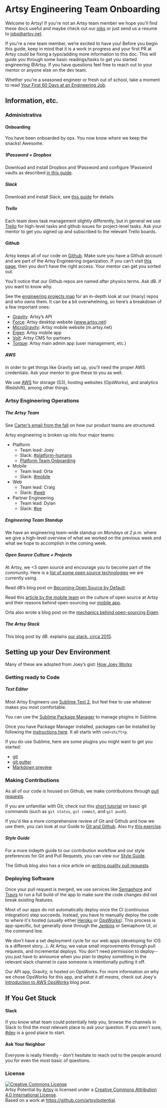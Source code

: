 # Artsy Engineering Team Onboarding

Welcome to Artsy! If you're not an Artsy team member we hope you'll find these docs useful and maybe check out our [jobs](https://www.artsy.net/jobs) or just send us a resume to [jobs@artsy.net](mailto:jobs@artsy.net).

If you're a new team member, we’re excited to have you! Before you begin this guide, keep in mind that it is a work in progress and your first PR at Artsy could be fixing a typo/adding more information to this doc. This will guide you through some basic readings/tasks to get you started engineering @Artsy. If you have questions feel free to reach out to your mentor or anyone else on the dev team.

Whether you're a seasoned engineer or fresh out of school, take a moment to read [Your First 60 Days at an Engineering Job](http://code.dblock.org/2015/04/23/your-first-60-days-at-an-engineering-job.html).

## Information, etc.

### Administrativa

#### Onboarding

You have been onboarded by ops. You now know where we keep the snacks! Awesome.

##### 1Password + Dropbox

Download and install Dropbox and 1Password and configure 1Password vaults as described [in this guide](dropbox-1password/dropbox-1password.md).

##### Slack

Download and install Slack, see [this guide](slack/slack.md) for details.

##### Trello

Each team does task management slightly differently, but in general we use [Trello](https://trello.com) for high-level tasks and github issues for project-level tasks. Ask your mentor to get you signed up and subscribed to the relevant Trello boards.

##### Github

Artsy keeps all of our code on [Github](https://github.com/artsy). Make sure you have a Github account and are part of the Artsy Engineering organization. If you can’t visit [this page](https://github.com/artsy/gravity), then you don’t have the right access. Your mentor can get you sorted out.

You’ll notice that our Github repos are named after physics terms. Ask dB. if you want to know why.

See the [engineering projects map](https://trello.com/b/VLlTIM7l/artsy-engineering-projects-map) for an in-depth look at our (many) repos and who owns them. It can be a bit overwhelming, so here’s a breakdown of a few important ones:

* [Gravity](https://github.com/artsy/gravity): Artsy’s API
* [Force](https://github.com/artsy/force): Artsy desktop website (www.artsy.net)
* [MicroGravity](https://github.com/artsy/microgravity): Artsy mobile website (m.artsy.net)
* [Eigen](https://github.com/artsy/eigen): Artsy mobile app
* [Volt](https://github.com/artsy/volt): Artsy CMS for partners
* [Torque](https://github.com/artsy/torque): Artsy main admin app (user management, etc.)

##### AWS

In order to get things like Gravity set up, you’ll need the proper AWS credentials. Ask your mentor to give these to you as well.

We use [AWS](https://artsy.signin.aws.amazon.com/console) for storage (S3), hosting websites (OpsWorks), and analytics (Redshift), among other things.

### Artsy Engineering Operations

##### The Artsy Team

See [Carter’s email from the fall](https://groups.google.com/a/artsymail.com/forum/?hl=en#!searchin/team/update$20on$20product/team/YxDV2RrK56E/I3TbkjAhj1gJ) on how our product teams are structured.

Artsy engineering is broken up into four major teams:

* Platform
    - Team lead: Joey
    - Slack: [#platform-humans](https://artsy.slack.com/messages/platform-humans)
    - [Platform Team Onboarding](platform/platform.md)
* Mobile
    - Team lead: Orta
    - Slack: [#mobile](https://artsy.slack.com/messages/mobile)
* Web
    - Team lead: Craig
    - Slack: [#web](https://artsy.slack.com/messages/web)
* Partner Engineering
    - Team lead: Dylan
    - Slack: [#pe](https://artsy.slack.com/messages/pe)

##### Engineering Team Standup

We have an engineering team-wide standup on *Mondays at 2 p.m.* where we give a high-level overview of what we worked on the previous week and what we hope to accomplish in the coming week.

##### Open Source Culture + Projects

At Artsy, we <3 open source and encourage you to become part of the community. Here is a [list of some open source technologies](http://artsy.github.io/open-source/) we are currently using.

Read dB’s blog post on [Becoming Open Source by Default](http://code.dblock.org/2015/02/09/becoming-open-source-by-default.html).

Read this [article by the mobile team](http://www.objc.io/issue-22/artsy.html) on the culture of open source at Artsy and their reasons behind open-sourcing our [mobile app](https://github.com/artsy/eigen).

Orta also wrote a blog post on the [mechanics behind open-sourcing Eigen](http://artsy.github.io/blog/2015/04/28/how-we-open-sourced-eigen/).

##### The Artsy Stack

This blog post by dB. explains [our stack, circa 2015](http://artsy.github.io/blog/2015/03/23/artsy-technology-stack-2015/).

## Setting up your Dev Environment

Many of these are adopted from Joey’s gist: [How Joey Works](https://gist.github.com/joeyAghion/02dcf1d40829731525fb)

### Getting ready to Code

##### Text Editor

Most Artsy Engineers use [Sublime Text 2](http://www.sublimetext.com/2), but feel free to use whatever makes you most comfortable.

You can use the [Sublime Package Manager](https://packagecontrol.io/installation) to manage plugins in Sublime.

Once you have Package Manager installed, packages can be installed by following the [instructions here](https://packagecontrol.io/docs/usage). It all starts with `cmd+shift+p`.

If you do use Sublime, here are some plugins you might want to get you started:

* [git](https://packagecontrol.io/packages/Git)
* [git gutter](https://github.com/jisaacks/GitGutter)
* [Markdown preview](https://github.com/revolunet/sublimetext-markdown-preview)

### Making Contributions

As all of our code is housed on Github, we make contributions through [pull requests](http://artsy.github.io/blog/2012/01/29/how-art-dot-sy-uses-github-to-build-art-dot-sy/).

If you are unfamiliar with Git, check out this [short tutorial](https://try.github.io) on basic git commands (such as `git status`, `git commit`, and `git push`).

If you'd like a more comprehensive review of Git and Github and how we use them, you can look at our Guide to [Git and Github](https://gist.github.com/gristleism/c2812efb2fc4daeee119). Also try [this exercise](github/github_exercise.md).

##### Style Guide

For a more indepth guide to our contribution workflow and our style preferences for Git and Pull Requests, you can view our [Style Guide](https://gist.github.com/gristleism/c2812efb2fc4daeee119).

The Github blog also has a nice article on [writing quality pull requests](https://github.com/blog/1943-how-to-write-the-perfect-pull-request).

### Deploying Software

Once your pull request is merged, we use services like [Semaphore](https://semaphoreci.com/) and [Travis](https://magnum.travis-ci.com/) to run a full build of the app to make sure the code changes did not break existing features.

Most of our apps do not automatically deploy once the CI (continuous integration) step succeeds. Instead, you have to manually deploy the code to where it's hosted (usually either [Heroku](https://dashboard.heroku.com/) or [OpsWorks](https://console.aws.amazon.com/opsworks/home)). This process is app-specific, but generally done through the [Jenkins](http://joe.artsy.net:9000/) or Semaphore UI, or the command line.

We don't have a set deployment cycle for our web apps (developing for iOS is a different story...). At Artsy, we value small improvements through pull requests, and incremental deploys. You don't need permission to deploy-- you just have to announce when you plan to deploy something in the relevant slack channel in case someone is intentionally putting it off.

Our API app, Gravity, is hosted on OpsWorks. For more information on why we chose OpsWorks for this app, and *what it all means*, check out Joey's [Introduction to AWS OpsWorks](http://artsy.github.io/blog/2013/08/27/introduction-to-aws-opsworks/) blog post.

## If You Get Stuck

#### Slack

If you know what team could potentially help you, browse the channels in Slack to find the most relevant place to ask your question. If you aren't sure, [#dev](https://artsy.slack.com/messages/dev) is a good place to start.

#### Ask Your Neighbor

Everyone is really friendly - don't hesitate to reach out to the people around you for even the most basic of questions.

### License

<a rel="license" href="http://creativecommons.org/licenses/by/4.0/"><img alt="Creative Commons License" style="border-width:0" src="https://i.creativecommons.org/l/by/4.0/88x31.png" /></a><br /><span xmlns:dct="http://purl.org/dc/terms/" property="dct:title">Artsy Potential</span> by <a xmlns:cc="http://creativecommons.org/ns#" href="http://artsy.net" property="cc:attributionName" rel="cc:attributionURL">Artsy</a> is licensed under a <a rel="license" href="http://creativecommons.org/licenses/by/4.0/">Creative Commons Attribution 4.0 International License</a>.<br />Based on a work at <a xmlns:dct="http://purl.org/dc/terms/" href="https://github.com/artsy/potential" rel="dct:source">https://github.com/artsy/potential</a>.
